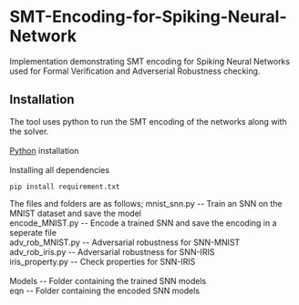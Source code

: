 # SMT-Encoding-for-Spiking-Neural-Network
Implementation demonstrating SMT encoding for Spiking Neural Networks used for Formal Verification and Adverserial Robustness checking. 

## Installation
The tool uses python to run the SMT encoding of the networks along with the solver.\
\
[Python](https://www.python.org/downloads/) installation\
\
Installing all dependencies
```
pip install requirement.txt
```

The files and folders are as follows;
mnist_snn.py -- Train an SNN on the MNIST dataset and save the model\
encode_MNIST.py -- Encode a trained SNN and save the encoding in a seperate file\
adv_rob_MNIST.py -- Adversarial robustness for SNN-MNIST\
adv_rob_iris.py -- Adversarial robustness for SNN-IRIS\
iris_property.py -- Check properties for SNN-IRIS\
\
Models -- Folder containing the trained SNN models\
eqn -- Folder containing the encoded SNN models

